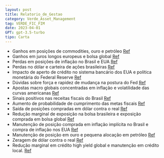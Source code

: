```yaml
---
layout: post
title: Relatorio_de_Gestao
category: Verde_Asset_Management
tag: VERDE_FIC_FIM
date: 2023-04-01
GPT: gpt-3.5-turbo
tipo: Carta
---
```


- Ganhos em posições de commodities, ouro e petróleo
<a href="#" onclick="search_on_pdf('Abril de 2023  O fundo Verde teve em abril ganhos nas posições de commodities, ouro e petróleo, n')">Ref</a>
- Ganhos em juros longos europeus e bolsa global
<a href="#" onclick="search_on_pdf('Abril de 2023  O fundo Verde teve em abril ganhos nas posições de commodities, ouro e petróleo, n')">Ref</a>
- Perdas em posições de inflação no Brasil e EUA
<a href="#" onclick="search_on_pdf('com viés positivo, e por isso saímos de posições compradas em Dólar contra o real. O fundo reduziu')">Ref</a>
- Perdas no dólar e carteira de ações brasileiras
<a href="#" onclick="search_on_pdf('Estados Unidos, no Dólar e em menor medida na carteira de ações brasileiras. As questões do sistem')">Ref</a>
- Impacto de aperto de crédito no sistema bancário dos EUA e política monetária do Federal Reserve
<a href="#" onclick="search_on_pdf('adquirido pelo JPMorgan após ser encampado pelo FDIC. Os mercados de juros precificam um impacto re')">Ref</a>
- Dúvidas sobre força e rapidez de mudança na postura do Fed
<a href="#" onclick="search_on_pdf('o Fed vai mudar de postura na direção de cortes profundos da taxa de juros. Ainda assim, são dúvida')">Ref</a>
- Apostas macro globais concentradas em inflação e volatilidade das curvas americanas
<a href="#" onclick="search_on_pdf('inflação (no sentido de ser mais resiliente que o precificado pelos mercados), e acreditamos que a ')">Ref</a>
- Sinais positivos nas receitas fiscais do Brasil
<a href="#" onclick="search_on_pdf('O Brasil teve sinais positivos em relação às receitas fiscais, com o governo obtendo substantiva vi')">Ref</a>
- Aumento de probabilidade de cumprimento das metas fiscais
<a href="#" onclick="search_on_pdf('caso do saneamento e mesmo no arcabouço fiscal, onde os sinais apontam para melhoras no projeto. Em')">Ref</a>
- Saída de posições compradas em dólar contra o real
<a href="#" onclick="search_on_pdf('com viés positivo, e por isso saímos de posições compradas em Dólar contra o real. O fundo reduziu')">Ref</a>
- Redução marginal de exposição na bolsa brasileira e exposição comprada em bolsa global
<a href="#" onclick="search_on_pdf('com viés positivo, e por isso saímos de posições compradas em Dólar contra o real. O fundo reduziu')">Ref</a>
- Manutenção de posição comprada em inflação implícita no Brasil e compra de inflação nos EUA
<a href="#" onclick="search_on_pdf('com viés positivo, e por isso saímos de posições compradas em Dólar contra o real. O fundo reduziu')">Ref</a>
- Manutenção de posição em ouro e pequena alocação em petróleo
<a href="#" onclick="search_on_pdf('implícita no Brasil foi mantida, e continuamos tomados em juros na parte curta da curva e comprados')">Ref</a>
- Zeragem de dólar contra o real
<a href="#" onclick="search_on_pdf('zerados em Dólar contra o Real. As posições em crédito high yield global foram marginalmente reduzi')">Ref</a>
- Redução marginal em crédito high yield global e manutenção em crédito local.
<a href="#" onclick="search_on_pdf('zerados em Dólar contra o Real. As posições em crédito high yield global foram marginalmente reduzi')">Ref</a>
